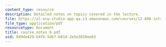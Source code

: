 ```yaml
---
content_type: resource
description: Detailed notes on topics covered in the lecture.
file: https://ol-ocw-studio-app-qa.s3.amazonaws.com/courses/12-808-introduction-to-observational-physical-oceanography-fall-2004/8d9de429b4f65db7b01d2e5e3838eeb3_course_notes_6.pdf
file_type: application/pdf
resourcetype: Document
title: course_notes_6.pdf
uid: 8d9de429-b4f6-5db7-b01d-2e5e3838eeb3
---
```

